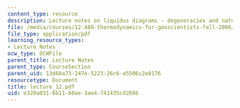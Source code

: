```yaml
---
content_type: resource
description: Lecture notes on liquidus diagrams - degeneracies and natural examples.
file: /media/courses/12-480-thermodynamics-for-geoscientists-fall-2006/e320a0316b1168ae3ae4741435cd266b_lecture_12.pdf
file_type: application/pdf
learning_resource_types:
- Lecture Notes
ocw_type: OCWFile
parent_title: Lecture Notes
parent_type: CourseSection
parent_uid: 13d68a73-247e-5223-26c6-a5506c2e8176
resourcetype: Document
title: lecture_12.pdf
uid: e320a031-6b11-68ae-3ae4-741435cd266b
---
```

